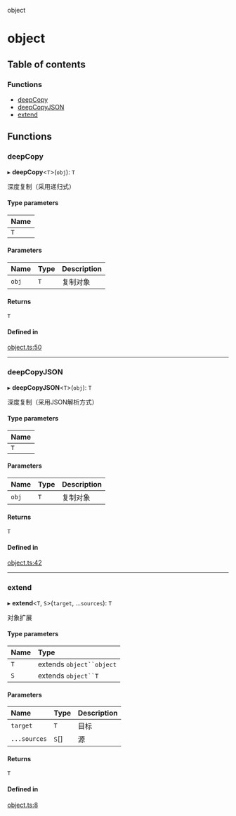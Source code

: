 object

# object

## Table of contents

### Functions

- [deepCopy](README.md#deepcopy)
- [deepCopyJSON](README.md#deepcopyjson)
- [extend](README.md#extend)

## Functions

### deepCopy

▸ **deepCopy**<`T`\>(`obj`): `T`

深度复制（采用递归式）

#### Type parameters

| Name |
| :------ |
| `T` |

#### Parameters

| Name | Type | Description |
| :------ | :------ | :------ |
| `obj` | `T` | 复制对象 |

#### Returns

`T`

#### Defined in

[object.ts:50](https://github.com/xizher/nhz-utils/blob/0dc0666/src/object/object.ts#L50)

___

### deepCopyJSON

▸ **deepCopyJSON**<`T`\>(`obj`): `T`

深度复制（采用JSON解析方式）

#### Type parameters

| Name |
| :------ |
| `T` |

#### Parameters

| Name | Type | Description |
| :------ | :------ | :------ |
| `obj` | `T` | 复制对象 |

#### Returns

`T`

#### Defined in

[object.ts:42](https://github.com/xizher/nhz-utils/blob/0dc0666/src/object/object.ts#L42)

___

### extend

▸ **extend**<`T`, `S`\>(`target`, ...`sources`): `T`

对象扩展

#### Type parameters

| Name | Type |
| :------ | :------ |
| `T` | extends `object``object` |
| `S` | extends `object``T` |

#### Parameters

| Name | Type | Description |
| :------ | :------ | :------ |
| `target` | `T` | 目标 |
| `...sources` | `S`[] | 源 |

#### Returns

`T`

#### Defined in

[object.ts:8](https://github.com/xizher/nhz-utils/blob/0dc0666/src/object/object.ts#L8)
